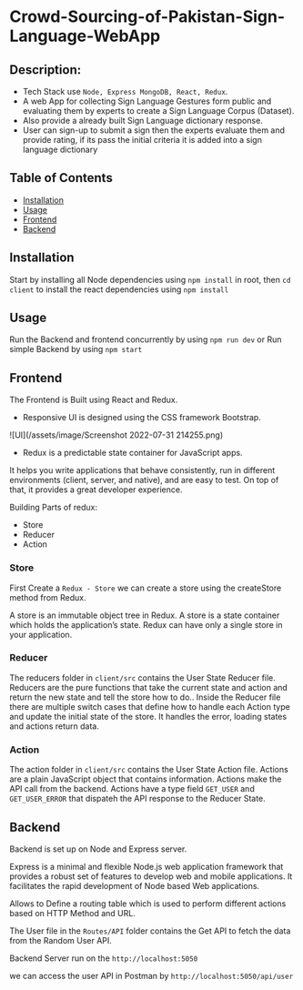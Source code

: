 # Crowd-Sourcing-of-Pakistan-Sign-Language-WebApp
## Description:

- Tech Stack use `Node, Express MongoDB, React, Redux`.
- A web App for collecting Sign Language Gestures form public and evaluating them by experts to create a Sign Language Corpus (Dataset).
- Also provide a already built Sign Language dictionary response.
- User can sign-up to submit a sign then the experts evaluate them and provide rating, if its pass the initial criteria it is added into a sign language dictionary



## Table of Contents 

- [Installation](#installation)
- [Usage](#usage)
- [Frontend](#Frontend)
- [Backend](#Backend)


## Installation

Start by installing all Node dependencies using `npm install` in root, then `cd client` to install the react dependencies using `npm install`

## Usage

Run the Backend and frontend concurrently by using `npm run dev` or Run simple Backend by using `npm start`
   

## Frontend

The Frontend is Built using React and Redux.

- Responsive UI is designed using the CSS framework Bootstrap.

![UI](/assets/image/Screenshot 2022-07-31 214255.png)

- Redux is a predictable state container for JavaScript apps.

It helps you write applications that behave consistently, run in different environments (client, server, and native), and are easy to test. On top of that, it provides a great developer experience.

Building Parts of redux:
 
- Store
- Reducer
- Action


### Store
First Create a `Redux - Store` we can create a store using the createStore method from Redux.

A store is an immutable object tree in Redux. A store is a state container which holds the application’s state. Redux can have only a single store in your application.

### Reducer

The reducers folder in `client/src` contains the User State Reducer file.
Reducers are the pure functions that take the current state and action and return the new state and tell the store how to do..
Inside the Reducer file there are multiple switch cases that define how to handle each Action type and update the initial state of the store.
It handles the error, loading states and actions return data.

### Action

The action folder in `client/src` contains the User State Action file.
Actions are a plain JavaScript object that contains information. Actions make the API call from the backend.
Actions have a type field `GET_USER` and `GET_USER_ERROR` that dispateh the API response to the Reducer State.


## Backend

Backend is set up on Node and Express server.

Express is a minimal and flexible Node.js web application framework that provides a robust set of features to develop web and mobile applications. It facilitates the rapid development of Node based Web applications.

Allows to Define a routing table which is used to perform different actions based on HTTP Method and URL.

The User file in the `Routes/API` folder contains the Get API to fetch the data from the Random User API.

Backend Server run on the `http://localhost:5050`

we can access the user API in Postman by `http://localhost:5050/api/user`

